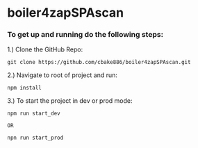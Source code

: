 # boiler4zapSPAscan

### To get up and running do the following steps:

1.) Clone the GitHub Repo:

```shell
git clone https://github.com/cbake886/boiler4zapSPAscan.git
```

2.) Navigate to root of project and run:

```shell
npm install
```

3.) To start the project in dev or prod mode:

```shell
npm run start_dev

OR

npn run start_prod
```
